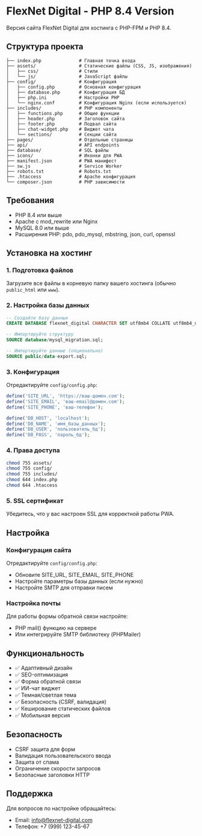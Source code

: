 # FlexNet Digital - PHP 8.4 Version

Версия сайта FlexNet Digital для хостинга с PHP-FPM и PHP 8.4.

## Структура проекта

```
├── index.php              # Главная точка входа
├── assets/                # Статические файлы (CSS, JS, изображения)
│   ├── css/               # Стили
│   └── js/                # JavaScript файлы
├── config/                # Конфигурация
│   ├── config.php         # Основная конфигурация
│   ├── database.php       # Конфигурация БД
│   ├── php.ini            # Настройки PHP
│   └── nginx.conf         # Конфигурация Nginx (если используется)
├── includes/              # PHP компоненты
│   ├── functions.php      # Общие функции
│   ├── header.php         # Заголовок сайта
│   ├── footer.php         # Подвал сайта
│   ├── chat-widget.php    # Виджет чата
│   └── sections/          # Секции сайта
├── pages/                 # Отдельные страницы
├── api/                   # API endpoints
├── database/              # SQL файлы
├── icons/                 # Иконки для PWA
├── manifest.json          # PWA манифест
├── sw.js                  # Service Worker
├── robots.txt             # Robots.txt
├── .htaccess              # Apache конфигурация
└── composer.json          # PHP зависимости
```

## Требования

- PHP 8.4 или выше
- Apache с mod_rewrite или Nginx
- MySQL 8.0 или выше
- Расширения PHP: pdo, pdo_mysql, mbstring, json, curl, openssl

## Установка на хостинг

### 1. Подготовка файлов
Загрузите все файлы в корневую папку вашего хостинга (обычно `public_html` или `www`).

### 2. Настройка базы данных
```sql
-- Создайте базу данных
CREATE DATABASE flexnet_digital CHARACTER SET utf8mb4 COLLATE utf8mb4_unicode_ci;

-- Импортируйте структуру
SOURCE database/mysql_migration.sql;

-- Импортируйте данные (опционально)
SOURCE public/data-export.sql;
```

### 3. Конфигурация
Отредактируйте `config/config.php`:
```php
define('SITE_URL', 'https://ваш-домен.com');
define('SITE_EMAIL', 'ваш-email@домен.com');
define('SITE_PHONE', 'ваш-телефон');

define('DB_HOST', 'localhost');
define('DB_NAME', 'имя_базы_данных');
define('DB_USER', 'пользователь_бд');
define('DB_PASS', 'пароль_бд');
```

### 4. Права доступа
```bash
chmod 755 assets/
chmod 755 config/
chmod 755 includes/
chmod 644 index.php
chmod 644 .htaccess
```

### 5. SSL сертификат
Убедитесь, что у вас настроен SSL для корректной работы PWA.

## Настройка

### Конфигурация сайта
Отредактируйте `config/config.php`:
- Обновите SITE_URL, SITE_EMAIL, SITE_PHONE
- Настройте параметры базы данных (если нужно)
- Настройте SMTP для отправки писем

### Настройка почты
Для работы формы обратной связи настройте:
- PHP mail() функцию на сервере
- Или интегрируйте SMTP библиотеку (PHPMailer)

## Функциональность

- ✅ Адаптивный дизайн
- ✅ SEO-оптимизация
- ✅ Форма обратной связи
- ✅ ИИ-чат виджет
- ✅ Темная/светлая тема
- ✅ Безопасность (CSRF, валидация)
- ✅ Кеширование статических файлов
- ✅ Мобильная версия

## Безопасность

- CSRF защита для форм
- Валидация пользовательского ввода
- Защита от спама
- Ограничение скорости запросов
- Безопасные заголовки HTTP

## Поддержка

Для вопросов по настройке обращайтесь:
- Email: info@flexnet-digital.com
- Телефон: +7 (999) 123-45-67